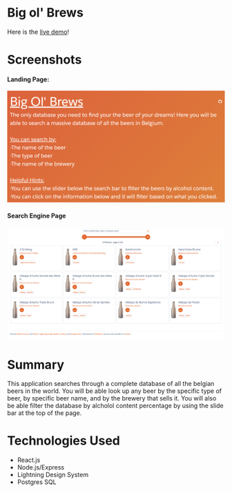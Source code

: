
# Big ol' Brews #

Here is the [live demo](https://lit-spire-67447.herokuapp.com/)!



# Screenshots #


#### Landing Page: ####

![alt text](https://github.com/Robert-Vaccaro/Big-Ol-Brews/blob/master/landing-screen.png)


#### Search Engine Page ####

![alt text](https://github.com/Robert-Vaccaro/Big-Ol-Brews/blob/master/main-screen.png)


# Summary #

This application searches through a complete database of all the belgian beers in the world. You will be able look up any beer by the specific type of beer, by specific beer name, and by the brewery that sells it. You will also be able filter the database by alcholol content percentage by using the slide bar at the top of the page.



# Technologies Used #

* React.js
* Node.js/Express
* Lightning Design System
* Postgres SQL

